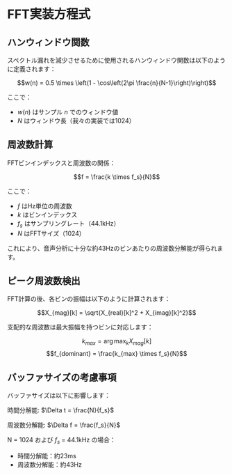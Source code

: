 # FFT実装方程式

## ハンウィンドウ関数
スペクトル漏れを減少させるために使用されるハンウィンドウ関数は以下のように定義されます：

$$w(n) = 0.5 \times \left(1 - \cos\left(2\pi \frac{n}{N-1}\right)\right)$$

ここで：
- $w(n)$ はサンプル $n$ でのウィンドウ値
- $N$ はウィンドウ長（我々の実装では1024）

## 周波数計算
FFTビンインデックスと周波数の関係：

$$f = \frac{k \times f_s}{N}$$

ここで：
- $f$ はHz単位の周波数
- $k$ はビンインデックス
- $f_s$ はサンプリングレート（44.1kHz）
- $N$ はFFTサイズ（1024）

これにより、音声分析に十分な約43Hzのビンあたりの周波数分解能が得られます。

## ピーク周波数検出
FFT計算の後、各ビンの振幅は以下のように計算されます：

$$X_{mag}[k] = \sqrt{X_{real}[k]^2 + X_{imag}[k]^2}$$

支配的な周波数は最大振幅を持つビンに対応します：

$$k_{max} = \arg\max_k X_{mag}[k]$$
$$f_{dominant} = \frac{k_{max} \times f_s}{N}$$

## バッファサイズの考慮事項
バッファサイズは以下に影響します：

時間分解能: $\Delta t = \frac{N}{f_s}$

周波数分解能: $\Delta f = \frac{f_s}{N}$

N = 1024 および $f_s$ = 44.1kHz の場合：
- 時間分解能：約23ms
- 周波数分解能：約43Hz
